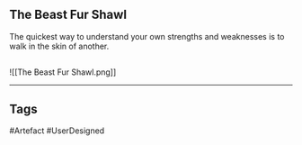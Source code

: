 ## The Beast Fur Shawl
The quickest way to understand
your own strengths and weaknesses
is to walk in the skin of another.
## 
![[The Beast Fur Shawl.png]]

---
## Tags
#Artefact
#UserDesigned 